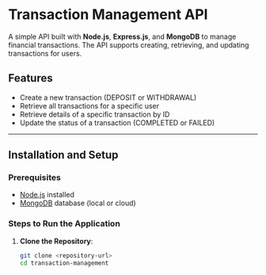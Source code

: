 # Transaction Management API

A simple API built with **Node.js**, **Express.js**, and **MongoDB** to manage financial transactions. The API supports creating, retrieving, and updating transactions for users.

## Features

- Create a new transaction (DEPOSIT or WITHDRAWAL)
- Retrieve all transactions for a specific user
- Retrieve details of a specific transaction by ID
- Update the status of a transaction (COMPLETED or FAILED)

---

## Installation and Setup

### Prerequisites

- [Node.js](https://nodejs.org/) installed
- [MongoDB](https://www.mongodb.com/) database (local or cloud)

### Steps to Run the Application

1. **Clone the Repository**:
   ```bash
   git clone <repository-url>
   cd transaction-management
   ```
